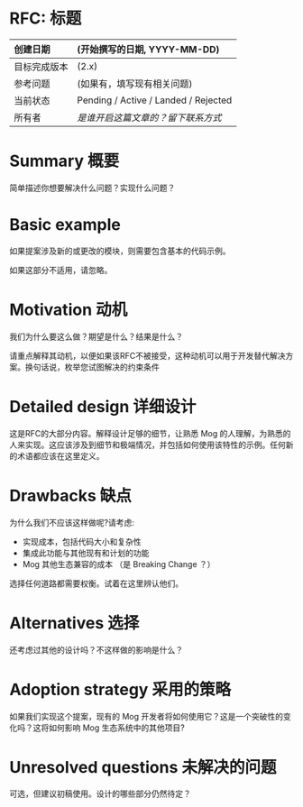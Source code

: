 # RFC: 标题

| 创建日期     | (开始撰写的日期, YYYY-MM-DD)                                                   |
| :-- | :-- |
| 目标完成版本 | (2.x)                                                          |
| 参考问题    | (如果有，填写现有相关问题) |
| 当前状态     | Pending / Active / Landed / Rejected                                                      |
| 所有者       | *是谁开启这篇文章的？留下联系方式*                                         |

# Summary 概要

简单描述你想要解决什么问题？实现什么问题？

# Basic example 

如果提案涉及新的或更改的模块，则需要包含基本的代码示例。

如果这部分不适用，请忽略。

# Motivation 动机

我们为什么要这么做？期望是什么？结果是什么？

请重点解释其动机，以便如果该RFC不被接受，这种动机可以用于开发替代解决方案。换句话说，枚举您试图解决的约束条件

# Detailed design 详细设计

这是RFC的大部分内容。解释设计足够的细节，让熟悉 Mog 的人理解，为熟悉的人来实现。这应该涉及到细节和极端情况，并包括如何使用该特性的示例。任何新的术语都应该在这里定义。

# Drawbacks 缺点

为什么我们不应该这样做呢?请考虑:

- 实现成本，包括代码大小和复杂性
- 集成此功能与其他现有和计划的功能
- Mog 其他生态兼容的成本 （是 Breaking Change ？）

选择任何道路都需要权衡。试着在这里辨认他们。

# Alternatives 选择

还考虑过其他的设计吗？不这样做的影响是什么？

# Adoption strategy 采用的策略

如果我们实现这个提案，现有的 Mog 开发者将如何使用它？这是一个突破性的变化吗？这将如何影响 Mog 生态系统中的其他项目?

# Unresolved questions 未解决的问题

可选，但建议初稿使用。设计的哪些部分仍然待定？
